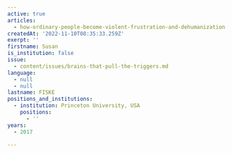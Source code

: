 ```yaml
---
active: true
articles:
  - how-ordinary-people-become-violent-frustration-and-dehumanization
createdAt: '2022-11-10T08:35:33.259Z'
exerpt: ''
firstname: Susan
is_institution: false
issue:
  - content/issues/brains-that-pull-the-triggers.md
language:
  - null
  - null
lastname: FISKE
positions_and_institutions:
  - institution: Princeton University, USA
    positions:
      - ''
years:
  - 2017

---
```

